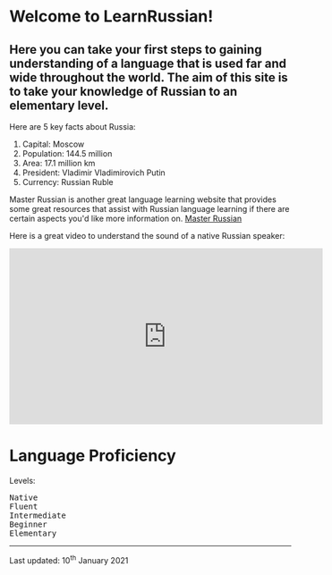  <div class="container">
<h1> <b> Welcome to LearnRussian! </b> </h1>


<h2> Here you can take your first steps to gaining understanding of a language that is used far and wide throughout the world. The aim of this site is to take your knowledge of Russian to an elementary level. </h2>
  
  <p> Here are 5 key facts about Russia: </p>
  <ol> 
	<li> Capital: Moscow </li>
	<li> Population: 144.5 million </li>
	<li> Area: 17.1 million km </li>
	<li> President: Vladimir Vladimirovich Putin </li>
	<li> Currency: Russian Ruble </li>
  </ol>
  
  <p> Master Russian is another great language learning website that provides some great resources that assist with Russian language learning if there are certain aspects you'd like more information on. <a href="https://masterrussian.com/">Master Russian</a> </p>

<p> Here is a great video to understand the sound of a native Russian speaker:</p>
</div>

 <div class="container">
 <iframe width="560" height="315" src="https://www.youtube.com/embed/F_2hBzOneBk" frameborder="0" allow="accelerometer; autoplay; clipboard-write; encrypted-media; gyroscope; picture-in-picture" allowfullscreen></iframe>
</div>
	
<div class="container">
<h1>Language Proficiency </h1>
<p>Levels:</p>
<pre>
Native
Fluent
Intermediate
Beginner
Elementary
</pre>
</div>
	
 <hr>  
  <p> Last updated: 10<sup>th</sup> January 2021
